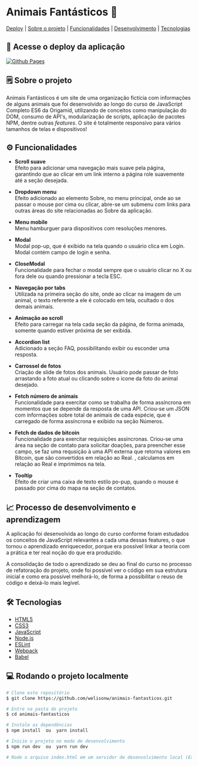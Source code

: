 # Animais Fantásticos 🦊
[Deploy](#-acesse-o-deploy-da-aplicação) | [Sobre o projeto](#%EF%B8%8F-sobre-o-projeto) | [Funcionalidades](#%EF%B8%8F-funcionalidades) | [Desenvolvimento](#-processo-de-desenvolvimento-e-aprendizagem) | [Tecnologias](#%EF%B8%8F-tecnologias)


## 🔗 Acesse o deploy da aplicação
[![Github Pages](https://img.shields.io/badge/github%20pages-121013?style=for-the-badge&logo=github&logoColor=white)](https://welisonw.github.io/animais-fantasticos/)

## 🗒️ Sobre o projeto
Animais Fantásticos é um site de uma organização fictícia com informações de alguns animais que foi desenvolvido ao longo do curso de JavaScript Completo ES6 da Origamid, utilizando de conceitos como manipulação do DOM, consumo de API's, modularização de scripts, aplicação de pacotes NPM, dentre outras _features_. O site é totalmente responsivo para vários tamanhos de telas e dispositivos!

## ⚙️ Funcionalidades
- **Scroll suave**\
Efeito para adicionar uma navegação mais suave pela página, garantindo que ao clicar em um link interno a página role suavemente até a seção desejada.

- **Dropdown menu**\
Efeito adicionado ao elemento Sobre, no menu principal, onde ao se passar o mouse por cima ou clicar, abre-se um submenu com links para outras áreas do site relacionadas ao Sobre da aplicação.

- **Menu mobile**\
Menu hamburguer para dispositivos com resoluções menores.

- **Modal**\
Modal pop-up, que é exibido na tela quando o usuário clica em Login. Modal contém campo de login e senha.

- **CloseModal**\
Funcionalidade para fechar o modal sempre que o usuário clicar no X ou fora dele ou quando pressionar a tecla ESC.

- **Navegação por tabs**\
Utilizada na primeira seção do site, onde ao clicar na imagem de um animal, o texto referente a ele é colocado em tela, ocultado o dos demais animais.

- **Animação ao scroll**\
Efeito para carregar na tela cada seção da página, de forma animada, somente quando estiver próxima de ser exibida.

- **Accordion list**\
Adicionado a seção FAQ, possibilitando exibir ou esconder uma resposta.

- **Carrossel de fotos**\
Criação de slide de fotos dos animais. Usuário pode passar de foto arrastando a foto atual ou clicando sobre o icone da foto do animal desejado.

- **Fetch número de animais**\
Funcionalidade para exercitar como se trabalha de forma assíncrona em momentos que se depende da resposta de uma API. Criou-se um JSON com informações sobre total de animais de cada espécie, que é carregado de forma assíncrona e exibido na seção Números.

- **Fetch de dados de bitcoin**\
Funcionalidade para exercitar requisições assíncronas. Criou-se uma área na seção de contato para solicitar doações, para preencher esse campo, se faz uma requsição à uma API externa que retorna valores em Bitcoin, que são convertidos em relação ao Real.
, calculamos em relação ao Real e imprimimos na tela.

- **Tooltip**\
Efeito de criar uma caixa de texto estilo po-pup, quando o mouse é passado por cima do mapa na seção de contatos.

## 📈 Processo de desenvolvimento e aprendizagem
A aplicação foi desenvolvida ao longo do curso conforme foram estudados os conceitos de JavaScript relevantes a cada uma dessas features, o que tornou o aprendizado enriquecedor, porque era possível linkar a teoria com a prática e ter real noção do que era produzido.

A consolidação de todo o aprendizado se deu ao final do curso no processo de refatoração do projeto, onde foi possível ver o código em sua estrutura inicial e como era possível melhorá-lo, de forma a possibilitar o reuso de código e deixá-lo mais legível.

## 🛠️ Tecnologias
- [HTML5](https://html.spec.whatwg.org/multipage/)
- [CSS3](https://www.w3.org/Style/CSS/Overview.en.html)
- [JavaScript](https://developer.mozilla.org/pt-BR/docs/Web/JavaScript)
- [Node.js](https://nodejs.org/en)
- [ESLint](https://eslint.org/)
- [Webpack](https://webpack.js.org/)
- [Babel](https://babeljs.io/)

## 💻 Rodando o projeto localmente
```bash
# Clone este repositório
$ git clone https://github.com/welisonw/animais-fantasticos.git

# Entre na pasta do projeto
$ cd animais-fantasticos

# Instale as dependências
$ npm install  ou  yarn install

# Inicie o projeto no modo de desenvolvimento
$ npm run dev  ou  yarn run dev

# Rode o arquivo index.html em um servidor de desenvolvimento local (Ex.: Live Server)
```
